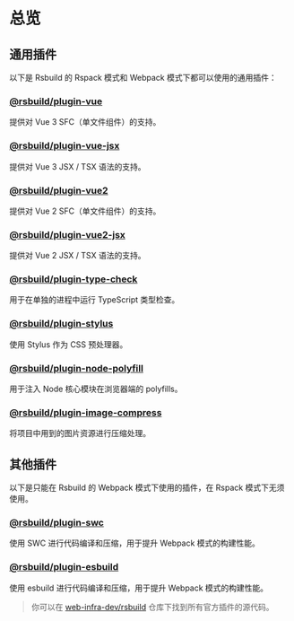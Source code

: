 # 总览

## 通用插件

以下是 Rsbuild 的 Rspack 模式和 Webpack 模式下都可以使用的通用插件：

### [@rsbuild/plugin-vue](/plugins/list/plugin-vue.html)

提供对 Vue 3 SFC（单文件组件）的支持。

### [@rsbuild/plugin-vue-jsx](/plugins/list/plugin-vue-jsx.html)

提供对 Vue 3 JSX / TSX 语法的支持。

### [@rsbuild/plugin-vue2](/plugins/list/plugin-vue2.html)

提供对 Vue 2 SFC（单文件组件）的支持。

### [@rsbuild/plugin-vue2-jsx](/plugins/list/plugin-vue2-jsx.html)

提供对 Vue 2 JSX / TSX 语法的支持。

### [@rsbuild/plugin-type-check](/plugins/list/plugin-type-check.html)

用于在单独的进程中运行 TypeScript 类型检查。

### [@rsbuild/plugin-stylus](/plugins/list/plugin-stylus.html)

使用 Stylus 作为 CSS 预处理器。

### [@rsbuild/plugin-node-polyfill](/plugins/list/plugin-node-polyfill.html)

用于注入 Node 核心模块在浏览器端的 polyfills。

### [@rsbuild/plugin-image-compress](/plugins/list/plugin-image-compress.html)

将项目中用到的图片资源进行压缩处理。

## 其他插件

以下是只能在 Rsbuild 的 Webpack 模式下使用的插件，在 Rspack 模式下无须使用。

### [@rsbuild/plugin-swc](/plugins/list/plugin-swc.html)

使用 SWC 进行代码编译和压缩，用于提升 Webpack 模式的构建性能。

### [@rsbuild/plugin-esbuild](/plugins/list/plugin-esbuild.html)

使用 esbuild 进行代码编译和压缩，用于提升 Webpack 模式的构建性能。

> 你可以在 [web-infra-dev/rsbuild](https://github.com/web-infra-dev/rsbuild) 仓库下找到所有官方插件的源代码。
